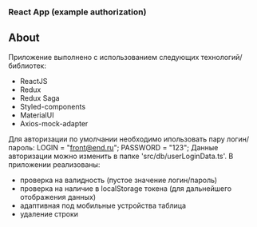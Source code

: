 ### React App (example authorization)

## About

Приложение выполнено с использованием следующих технологий/библиотек:
   - ReactJS
   - Redux
   - Redux Saga
   - Styled-components
   - MaterialUI
   - Axios-mock-adapter

Для авторизации по умолчании необходимо ипользовать пару логин/пароль:
   LOGIN = "front@end.ru";
   PASSWORD = "123";
Данные авторизации можно изменить в папке 'src/db/userLoginData.ts'.
В приложении реализованы:
   - проверка на валидность (пустое значение логин/пароль)
   - проверка на наличие в localStorage токена (для дальнейшего отображения данных)
   - адаптивная под мобильные устройства таблица
   - удаление строки   
